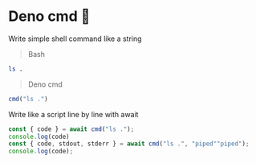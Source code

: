 # Deno cmd 🦖

Write simple shell command like a string

> Bash

```bash
ls .
```

> Deno cmd

```typescript
cmd("ls .")
 ```

 Write like a script line by line with await

```typescript
const { code } = await cmd("ls .");
console.log(code)
const { code, stdout, stderr } = await cmd("ls .", "piped""piped");
console.log(code);
 ```
